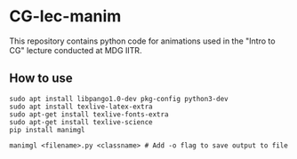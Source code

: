 # CG-lec-manim

This repository contains python code for animations used in the "Intro to CG" lecture conducted at MDG IITR.

## How to use

```shell
sudo apt install libpango1.0-dev pkg-config python3-dev
sudo apt install texlive-latex-extra
sudo apt-get install texlive-fonts-extra
sudo apt-get install texlive-science
pip install manimgl

manimgl <filename>.py <classname> # Add -o flag to save output to file
```
